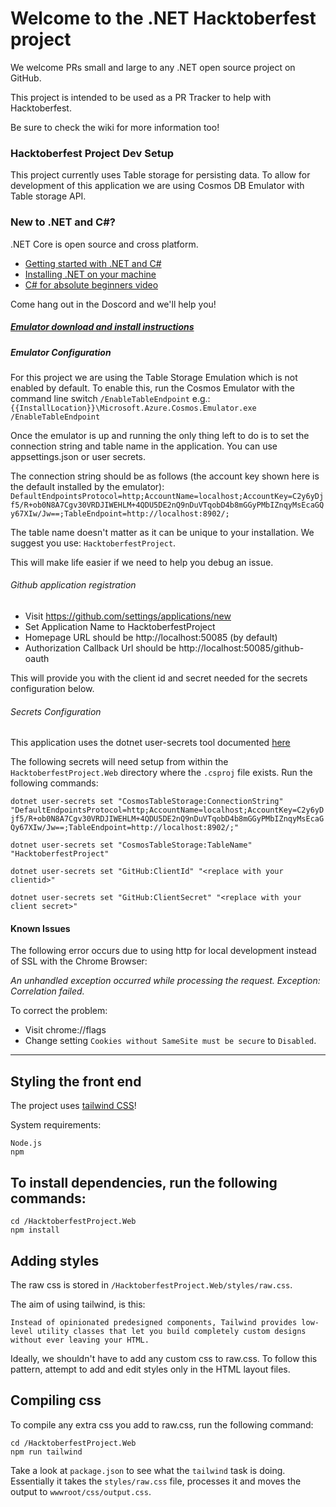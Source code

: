 # Welcome to the .NET Hacktoberfest project

We welcome PRs small and large to any .NET open source project on GitHub.

This project is intended to be used as a PR Tracker to help with Hacktoberfest.

Be sure to check the wiki for more information too!

### Hacktoberfest Project Dev Setup

This project currently uses Table storage for persisting data. To allow for development of this application we are using Cosmos DB Emulator with Table storage API.

### New to .NET and C#?

.NET Core is open source and cross platform.

- [Getting started with .NET and C#](https://docs.microsoft.com/en-us/dotnet/standard/get-started)
- [Installing .NET on your machine](https://docs.microsoft.com/en-us/dotnet/core/install/)
- [C# for absolute beginners video](https://www.youtube.com/watch?v=LWJ_HAzLJSQ&t=453s&ab_channel=LaylaCodesIt)

Come hang out in the Doscord and we'll help you!

##### [Emulator download and install instructions](https://docs.microsoft.com/en-us/azure/cosmos-db/local-emulator?tabs=cli%2Cssl-netstd21)

##### Emulator Configuration

For this project we are using the Table Storage Emulation which is not enabled by default. To enable this, run the Cosmos Emulator with the command line switch `/EnableTableEndpoint` e.g.: `{{InstallLocation}}\Microsoft.Azure.Cosmos.Emulator.exe /EnableTableEndpoint`

Once the emulator is up and running the only thing left to do is to set the connection string and table name in the application. You can use appsettings.json or user secrets.

The connection string should be as follows (the account key shown here is the default installed by the emulator):
`DefaultEndpointsProtocol=http;AccountName=localhost;AccountKey=C2y6yDjf5/R+ob0N8A7Cgv30VRDJIWEHLM+4QDU5DE2nQ9nDuVTqobD4b8mGGyPMbIZnqyMsEcaGQy67XIw/Jw==;TableEndpoint=http://localhost:8902/;`

The table name doesn't matter as it can be unique to your installation. We suggest you use: `HacktoberfestProject`.

This will make life easier if we need to help you debug an issue.

###### Github application registration

- Visit https://github.com/settings/applications/new
- Set Application Name to HacktoberfestProject
- Homepage URL should be http://localhost:50085 (by default)
- Authorization Callback Url should be http://localhost:50085/github-oauth

This will provide you with the client id and secret needed for the secrets configuration below.

###### Secrets Configuration

This application uses the dotnet user-secrets tool documented [here](https://docs.microsoft.com/en-us/aspnet/core/security/app-secrets?view=aspnetcore-3.1)

The following secrets will need setup from within the `HacktoberfestProject.Web` directory where the `.csproj` file exists. Run the following commands:

`dotnet user-secrets set "CosmosTableStorage:ConnectionString" "DefaultEndpointsProtocol=http;AccountName=localhost;AccountKey=C2y6yDjf5/R+ob0N8A7Cgv30VRDJIWEHLM+4QDU5DE2nQ9nDuVTqobD4b8mGGyPMbIZnqyMsEcaGQy67XIw/Jw==;TableEndpoint=http://localhost:8902/;"`

`dotnet user-secrets set "CosmosTableStorage:TableName" "HacktoberfestProject"`

`dotnet user-secrets set "GitHub:ClientId" "<replace with your clientid>"`

`dotnet user-secrets set "GitHub:ClientSecret" "<replace with your client secret>"`

#### Known Issues

The following error occurs due to using http for local development instead of SSL with the Chrome Browser:

_An unhandled exception occurred while processing the request. Exception: Correlation failed._

To correct the problem:

- Visit chrome://flags
- Change setting `Cookies without SameSite must be secure` to `Disabled`.

---

## Styling the front end

The project uses [tailwind CSS](https://tailwindcss.com/)!

System requirements:

```
Node.js
npm
```

## To install dependencies, run the following commands:

```
cd /HacktoberfestProject.Web
npm install
```

## Adding styles

The raw css is stored in `/HacktoberfestProject.Web/styles/raw.css`.

The aim of using tailwind, is this:

```
Instead of opinionated predesigned components, Tailwind provides low-level utility classes that let you build completely custom designs without ever leaving your HTML.
```

Ideally, we shouldn't have to add any custom css to raw.css. To follow this pattern, attempt to add and edit styles only in the HTML layout files.

## Compiling css

To compile any extra css you add to raw.css, run the following command:

```
cd /HacktoberfestProject.Web
npm run tailwind
```

Take a look at `package.json` to see what the `tailwind` task is doing. Essentially it takes the `styles/raw.css` file, processes it and moves the output to `wwwroot/css/output.css`.
